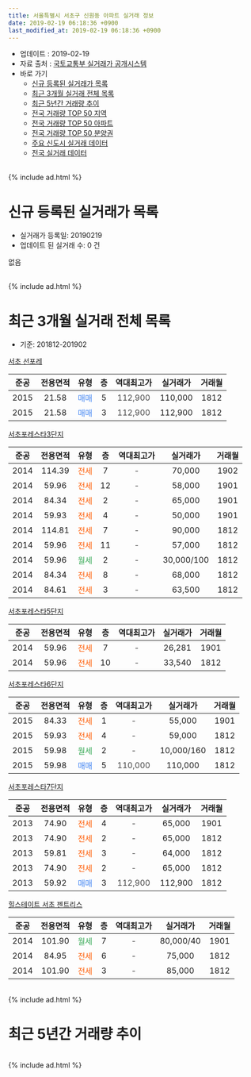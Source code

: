 ```yaml
---
title: 서울특별시 서초구 신원동 아파트 실거래 정보
date: 2019-02-19 06:18:36 +0900
last_modified_at: 2019-02-19 06:18:36 +0900
---
```


* 업데이트 : 2019-02-19
* 자료 출처 : [국토교통부 실거래가 공개시스템](http://rt.molit.go.kr)
* 바로 가기
    * [신규 등록된 실거래가 목록](#신규-등록된-실거래가-목록)
    * [최근 3개월 실거래 전체 목록](#최근-3개월-실거래-전체-목록)
    * [최근 5년간 거래량 추이](#최근-5년간-거래량-추이)
    * [전국 거래량 TOP 50 지역](https://ayogom.github.io/apt-trade-info/최근-3개월-전국에서-가장-거래가-많이-발생한-지역)
    * [전국 거래량 TOP 50 아파트](https://ayogom.github.io/apt-trade-info/최근-3개월-전국에서-가장-거래가-많이-발생한-아파트)
    * [전국 거래량 TOP 50 분양권](https://ayogom.github.io/apt-trade-info/최근-3개월-전국에서-가장-거래가-많이-발생한-분양권)
    * [주요 신도시 실거래 데이터](https://ayogom.github.io/apt-trade-info/주요-신도시)
    * [전국 실거래 데이터](https://ayogom.github.io/apt-trade-info/전국)
<br>
{% include ad.html %}
<br>

# 신규 등록된 실거래가 목록
* 실거래가 등록일: 20190219
* 업데이트 된 실거래 수: 0 건

없음

<br>
{% include ad.html %}
<br>

# 최근 3개월 실거래 전체 목록
* 기준: 201812-201902


[서초 선포레](https://search.naver.com/search.naver?query=%EC%84%9C%EC%9A%B8%ED%8A%B9%EB%B3%84%EC%8B%9C+%EC%84%9C%EC%B4%88%EA%B5%AC+%EC%8B%A0%EC%9B%90%EB%8F%99+%EC%84%9C%EC%B4%88+%EC%84%A0%ED%8F%AC%EB%A0%88)

|준공|전용면적|유형|층|역대최고가|실거래가|거래월|
|:---:|:---:|:---:|:---:|:---:|:---:|:---:|
|2015|21.58|<span style="color:#4285f3">매매</span>|5|<span style="color:#444444">112,900</span>|110,000|1812|
|2015|21.58|<span style="color:#4285f3">매매</span>|3|<span style="color:#444444">112,900</span>|112,900|1812|

[서초포레스타3단지](https://search.naver.com/search.naver?query=%EC%84%9C%EC%9A%B8%ED%8A%B9%EB%B3%84%EC%8B%9C+%EC%84%9C%EC%B4%88%EA%B5%AC+%EC%8B%A0%EC%9B%90%EB%8F%99+%EC%84%9C%EC%B4%88%ED%8F%AC%EB%A0%88%EC%8A%A4%ED%83%803%EB%8B%A8%EC%A7%80)

|준공|전용면적|유형|층|역대최고가|실거래가|거래월|
|:---:|:---:|:---:|:---:|:---:|:---:|:---:|
|2014|114.39|<span style="color:#ff5a00">전세</span>|7|<span style="color:#444444">-</span>|70,000|1902|
|2014|59.96|<span style="color:#ff5a00">전세</span>|12|<span style="color:#444444">-</span>|58,000|1901|
|2014|84.34|<span style="color:#ff5a00">전세</span>|2|<span style="color:#444444">-</span>|65,000|1901|
|2014|59.93|<span style="color:#ff5a00">전세</span>|4|<span style="color:#444444">-</span>|50,000|1901|
|2014|114.81|<span style="color:#ff5a00">전세</span>|7|<span style="color:#444444">-</span>|90,000|1812|
|2014|59.96|<span style="color:#ff5a00">전세</span>|11|<span style="color:#444444">-</span>|57,000|1812|
|2014|59.96|<span style="color:#34a853">월세</span>|2|<span style="color:#444444">-</span>|30,000/100|1812|
|2014|84.34|<span style="color:#ff5a00">전세</span>|8|<span style="color:#444444">-</span>|68,000|1812|
|2014|84.61|<span style="color:#ff5a00">전세</span>|3|<span style="color:#444444">-</span>|63,500|1812|

[서초포레스타5단지](https://search.naver.com/search.naver?query=%EC%84%9C%EC%9A%B8%ED%8A%B9%EB%B3%84%EC%8B%9C+%EC%84%9C%EC%B4%88%EA%B5%AC+%EC%8B%A0%EC%9B%90%EB%8F%99+%EC%84%9C%EC%B4%88%ED%8F%AC%EB%A0%88%EC%8A%A4%ED%83%805%EB%8B%A8%EC%A7%80)

|준공|전용면적|유형|층|역대최고가|실거래가|거래월|
|:---:|:---:|:---:|:---:|:---:|:---:|:---:|
|2014|59.96|<span style="color:#ff5a00">전세</span>|7|<span style="color:#444444">-</span>|26,281|1901|
|2014|59.96|<span style="color:#ff5a00">전세</span>|10|<span style="color:#444444">-</span>|33,540|1812|

[서초포레스타6단지](https://search.naver.com/search.naver?query=%EC%84%9C%EC%9A%B8%ED%8A%B9%EB%B3%84%EC%8B%9C+%EC%84%9C%EC%B4%88%EA%B5%AC+%EC%8B%A0%EC%9B%90%EB%8F%99+%EC%84%9C%EC%B4%88%ED%8F%AC%EB%A0%88%EC%8A%A4%ED%83%806%EB%8B%A8%EC%A7%80)

|준공|전용면적|유형|층|역대최고가|실거래가|거래월|
|:---:|:---:|:---:|:---:|:---:|:---:|:---:|
|2015|84.33|<span style="color:#ff5a00">전세</span>|1|<span style="color:#444444">-</span>|55,000|1901|
|2015|59.93|<span style="color:#ff5a00">전세</span>|4|<span style="color:#444444">-</span>|59,000|1812|
|2015|59.98|<span style="color:#34a853">월세</span>|2|<span style="color:#444444">-</span>|10,000/160|1812|
|2015|59.98|<span style="color:#4285f3">매매</span>|5|<span style="color:#444444">110,000</span>|110,000|1812|

[서초포레스타7단지](https://search.naver.com/search.naver?query=%EC%84%9C%EC%9A%B8%ED%8A%B9%EB%B3%84%EC%8B%9C+%EC%84%9C%EC%B4%88%EA%B5%AC+%EC%8B%A0%EC%9B%90%EB%8F%99+%EC%84%9C%EC%B4%88%ED%8F%AC%EB%A0%88%EC%8A%A4%ED%83%807%EB%8B%A8%EC%A7%80)

|준공|전용면적|유형|층|역대최고가|실거래가|거래월|
|:---:|:---:|:---:|:---:|:---:|:---:|:---:|
|2013|74.90|<span style="color:#ff5a00">전세</span>|4|<span style="color:#444444">-</span>|65,000|1901|
|2013|74.90|<span style="color:#ff5a00">전세</span>|2|<span style="color:#444444">-</span>|65,000|1812|
|2013|59.81|<span style="color:#ff5a00">전세</span>|3|<span style="color:#444444">-</span>|64,000|1812|
|2013|74.90|<span style="color:#ff5a00">전세</span>|2|<span style="color:#444444">-</span>|65,000|1812|
|2013|59.92|<span style="color:#4285f3">매매</span>|3|<span style="color:#444444">112,900</span>|112,900|1812|

[힐스테이트 서초 젠트리스](https://search.naver.com/search.naver?query=%EC%84%9C%EC%9A%B8%ED%8A%B9%EB%B3%84%EC%8B%9C+%EC%84%9C%EC%B4%88%EA%B5%AC+%EC%8B%A0%EC%9B%90%EB%8F%99+%ED%9E%90%EC%8A%A4%ED%85%8C%EC%9D%B4%ED%8A%B8+%EC%84%9C%EC%B4%88+%EC%A0%A0%ED%8A%B8%EB%A6%AC%EC%8A%A4)

|준공|전용면적|유형|층|역대최고가|실거래가|거래월|
|:---:|:---:|:---:|:---:|:---:|:---:|:---:|
|2014|101.90|<span style="color:#34a853">월세</span>|7|<span style="color:#444444">-</span>|80,000/40|1901|
|2014|84.95|<span style="color:#ff5a00">전세</span>|6|<span style="color:#444444">-</span>|75,000|1812|
|2014|101.90|<span style="color:#ff5a00">전세</span>|3|<span style="color:#444444">-</span>|85,000|1812|


<br>
{% include ad.html %}
<br>

# 최근 5년간 거래량 추이


<div style="width:100%;">
    <canvas id="deal_progress" height="200"></canvas>
</div>

<script>
new Chart(document.getElementById("deal_progress"), {
    type: 'line',
    data: {
        labels: ['201402','201403','201404','201405','201406','201407','201408','201409','201410','201411','201412','201501','201502','201503','201504','201505','201506','201507','201508','201509','201510','201511','201512','201601','201602','201603','201604','201605','201606','201607','201608','201609','201610','201611','201612','201701','201702','201703','201704','201705','201706','201707','201708','201709','201710','201711','201712','201801','201802','201803','201804','201805','201806','201807','201808','201809','201810','201811','201812','201901','201902'],
        datasets: [{
            label: '매매',
            pointRadius: 1,
            data: [0, 0, 0, 5, 6, 8, 5, 2, 4, 6, 6, 5, 7, 3, 4, 9, 11, 15, 10, 3, 3, 2, 0, 1, 1, 2, 3, 4, 5, 11, 9, 14, 10, 9, 3, 2, 9, 9, 13, 37, 23, 21, 8, 7, 6, 10, 9, 14, 5, 8, 2, 2, 2, 2, 11, 12, 3, 1, 4, 0, 0],
            borderColor: "rgba(255, 201, 14, 1)",
            backgroundColor: "rgba(255, 201, 14, 0.5)",
            fill: false,
            lineTension: 0
        },{
            label: '전월세',
            pointRadius: 1,
            data: [1, 0, 25, 8, 8, 18, 14, 10, 9, 14, 23, 14, 24, 25, 17, 20, 31, 26, 15, 7, 3, 4, 15, 12, 7, 8, 11, 7, 19, 22, 37, 18, 17, 11, 31, 11, 22, 15, 16, 19, 46, 19, 18, 8, 12, 14, 21, 23, 6, 9, 9, 11, 12, 16, 30, 12, 10, 14, 13, 7, 1],
            borderColor: "rgba(0, 141, 185, 1)",
            backgroundColor: "rgba(0, 141, 185, 0.5)",
            fill: false,
            lineTension: 0
        }
        ]
    },
    options: {
        responsive: true,
        title: {
            display: false
        },
        tooltips: {
            mode: 'index',
            intersect: false
        },
        hover: {
            mode: 'nearest',
            intersect: true
        },
        scales: {
            xAxes: [{
                display: true,
                scaleLabel: {
                    display: true,
                    labelString: '년/월'
                }
            }],
            yAxes: [{
                display: true,
                ticks: {
                    suggestedMin: 0,
                },
                scaleLabel: {
                    display: true,
                    labelString: '실거래 수'
                }
            }]
        }
    }
});

</script>


<br>
{% include ad.html %}
<br>

